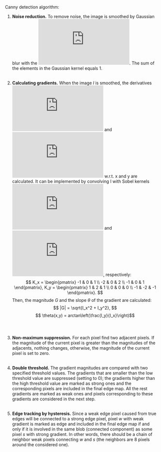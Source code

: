 Canny detection algorithm:
1. **Noise reduction.** To remove noise, the image is smoothed by Gaussian blur with the ![sigma](https://latex.codecogs.com/gif.latex?%5Csigma%20%3D%201.4). The sum of the elements in the Gaussian kernel equals $1$. <br><br>

2. **Calculating gradients.** When the image $I$ is smoothed, the derivatives ![g_x](https://latex.codecogs.com/gif.latex?G_x) and ![g_y](https://latex.codecogs.com/gif.latex?G_y) w.r.t. x and y are calculated. It can be implemented by convolving I with Sobel kernels ![K_x](https://latex.codecogs.com/gif.latex?K_x) and ![K_y](https://latex.codecogs.com/gif.latex?K_y), respectively: 
$$ K_x = \begin{pmatrix} -1 & 0 & 1 \\ -2 & 0 & 2 \\ -1 & 0 & 1 \end{pmatrix}, K_y = \begin{pmatrix} 1 & 2 & 1 \\ 0 & 0 & 0 \\ -1 & -2 & -1 \end{pmatrix}. $$ 
Then, the magnitude $G$ and the slope $\theta$ of the gradient are calculated:
$$ |G| = \sqrt{I_x^2 + I_y^2}, $$
$$ \theta(x,y) = arctan\left(\frac{I_y}{I_x}\right)$$<br><br>

3. **Non-maximum suppression.** For each pixel find two adjacent pixels. If the magnitude of the current pixel is greater than the magnitudes of the adjacents, nothing changes, otherwise, the magnitude of the current pixel is set to zero.<br><br>

4. **Double threshold.** The gradient magnitudes are compared with two specified threshold values. The gradients that are smaller than the low threshold value are suppressed (setting to 0); the gradients higher than the high threshold value are marked as strong ones and the corresponding pixels are included in the final edge map. All the rest gradients are marked as weak ones and pixels corresponding to these gradients are considered in the next step.<br><br>

5. **Edge tracking by hysteresis.** Since a weak edge pixel caused from true edges will be connected to a strong edge pixel, pixel $w$ with weak gradient is marked as edge and included in the final edge map if and only if it is involved in the same blob (connected component) as some pixel $s$ with strong gradient. In other words, there should be a chain of neighbor weak pixels connecting $w$ and $s$ (the neighbors are 8 pixels around the considered one).
